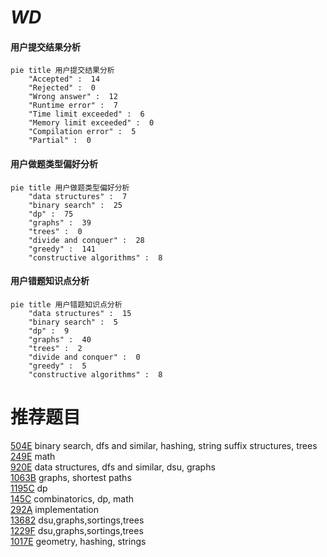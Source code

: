 # _WD_

<!-- tabs:start -->



#### **用户提交结果分析**

```mermaid
pie title 用户提交结果分析
    "Accepted" :  14
    "Rejected" :  0
    "Wrong answer" :  12
    "Runtime error" :  7
    "Time limit exceeded" :  6
    "Memory limit exceeded" :  0
    "Compilation error" :  5
    "Partial" :  0
```

#### **用户做题类型偏好分析**

```mermaid
pie title 用户做题类型偏好分析
    "data structures" :  7
    "binary search" :  25
    "dp" :  75
    "graphs" :  39
    "trees" :  0
    "divide and conquer" :  28
    "greedy" :  141
    "constructive algorithms" :  8
```
#### **用户错题知识点分析**

```mermaid
pie title 用户错题知识点分析
    "data structures" :  15
    "binary search" :  5
    "dp" :  9
    "graphs" :  40
    "trees" :  2
    "divide and conquer" :  0
    "greedy" :  5
    "constructive algorithms" :  8
```



<!-- tabs:end -->
# 推荐题目
[504E](https://codeforces.com/contest/504/problem/E)		binary search,
                        dfs and similar,
                        hashing,
                        string suffix structures,
                        trees		  
[249E](https://codeforces.com/contest/249/problem/E)		math		  
[920E](https://codeforces.com/contest/920/problem/E)		data structures,
                        dfs and similar,
                        dsu,
                        graphs		  
[1063B](https://codeforces.com/contest/1063/problem/B)		graphs,
                        shortest paths		  
[1195C](https://codeforces.com/contest/1195/problem/C)		dp		  
[145C](https://codeforces.com/contest/145/problem/C)		combinatorics,
                        dp,
                        math		  
[292A](https://codeforces.com/contest/292/problem/A)		implementation		  
[13682](https://codeforces.com/contest/1368/problem/2)		dsu,graphs,sortings,trees		  
[1229F](https://codeforces.com/contest/1229/problem/F)		dsu,graphs,sortings,trees		  
[1017E](https://codeforces.com/contest/1017/problem/E)		geometry,
                        hashing,
                        strings		  
